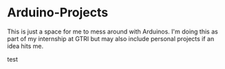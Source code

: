 # Arduino-Projects

This is just a space for me to mess around with Arduinos. I'm doing this as part of my internship at GTRI but may also include personal projects if an idea hits me.

test